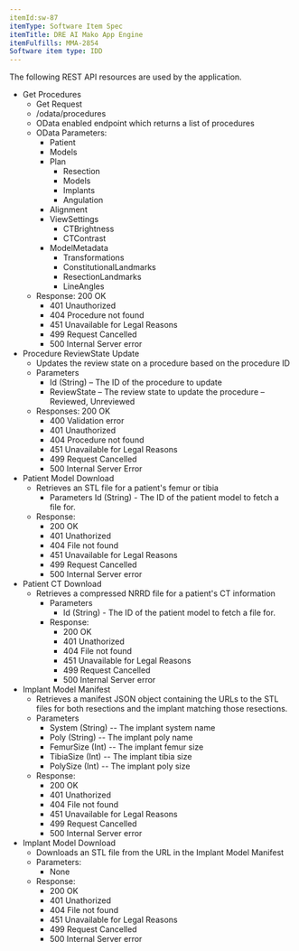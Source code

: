 ```yaml
---
itemId:sw-87
itemType: Software Item Spec
itemTitle: DRE AI Mako App Engine
itemFulfills: MMA-2854
Software item type: IDD
---
```

The following REST API resources are used by the application.
* Get Procedures 
	* Get Request 
	* /odata/procedures
	* OData enabled endpoint which returns a list of procedures
	* OData Parameters: 
		* Patient
		* Models
		* Plan 
			* Resection
			* Models
			* Implants
			* Angulation
		* Alignment
		* ViewSettings
			* CTBrightness
			* CTContrast
		* ModelMetadata
			* Transformations
			* ConstitutionalLandmarks
			* ResectionLandmarks
			* LineAngles
	* Response: 200 OK
		* 401 Unauthorized
		* 404 Procedure not found
		* 451 Unavailable for Legal Reasons
		* 499 Request Cancelled
		* 500 Internal Server error
* Procedure ReviewState Update 
	* Updates the review state on a procedure based on the procedure ID
	* Parameters 
		* Id (String) – The ID of the procedure to update
		* ReviewState – The review state to update the procedure – Reviewed, Unreviewed
	* Responses: 200 OK
		* 400 Validation error
		* 401 Unauthorized 
		* 404 Procedure not found
		* 451 Unavailable for Legal Reasons
		* 499 Request Cancelled
		* 500 Internal Server Error
* Patient Model Download 
	* Retrieves an STL file for a patient's femur or tibia
		 * Parameters Id (String) - The ID of the patient model to fetch a file for.
	* Response: 
		* 200 OK
		* 401 Unathorized
		* 404 File not found
		* 451 Unavailable for Legal Reasons
		* 499 Request Cancelled
		* 500 Internal Server error
* Patient CT Download 
	* Retrieves a compressed NRRD file for a patient's CT information 
		* Parameters 
			* Id (String) - The ID of the patient model to fetch a file for.
		* Response: 
			* 200 OK
			* 401 Unathorized 
			* 404 File not found
			* 451 Unavailable for Legal Reasons
			* 499 Request Cancelled
			* 500 Internal Server error
* Implant Model Manifest 
	* Retrieves a manifest JSON object containing the URLs to the STL files for both resections and the implant matching those resections.
	* Parameters 
		* System (String) -- The implant system name
		* Poly (String) -- The implant poly name
		* FemurSize (Int) -- The implant femur size
		* TibiaSize (Int) -- The implant tibia size
		* PolySize (Int) -- The implant poly size
	* Response: 
		* 200 OK
		* 401 Unathorized
		* 404 File not found
		* 451 Unavailable for Legal Reasons
		* 499 Request Cancelled
		* 500 Internal Server error
* Implant Model Download 
	* Downloads an STL file from the URL in the Implant Model Manifest
	* Parameters: 
		* None
	* Response: 
		* 200 OK
		* 401 Unathorized
		* 404 File not found
		* 451 Unavailable for Legal Reasons
		* 499 Request Cancelled
		* 500 Internal Server error